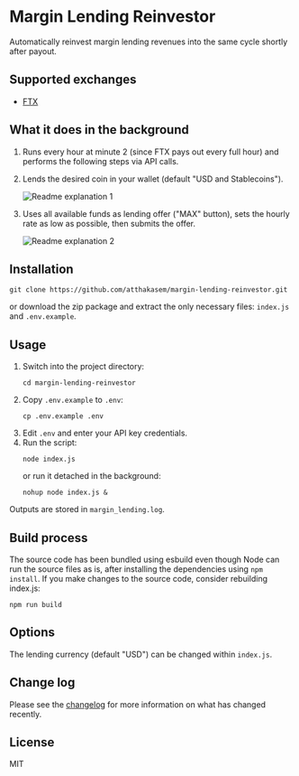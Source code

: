 # Margin Lending Reinvestor

Automatically reinvest margin lending revenues into the same cycle shortly after payout.

## Supported exchanges
- [FTX](https://ftx.com/)

## What it does in the background
1. Runs every hour at minute 2 (since FTX pays out every full hour) and performs the following steps via API calls.
2. Lends the desired coin in your wallet (default "USD and Stablecoins").

    ![Readme explanation 1](https://www.fullauto.dev/img/readme_explanation_1.png)
3. Uses all available funds as lending offer ("MAX" button), sets the hourly rate as low as possible, then submits the offer.

    ![Readme explanation 2](https://www.fullauto.dev/img/readme_explanation_2.png)

## Installation

```
git clone https://github.com/atthakasem/margin-lending-reinvestor.git
```
or download the zip package and extract the only necessary files: `index.js` and `.env.example`.

## Usage

<!-- 1. Copy `.env.example` to `.env` and provide your credentials. -->
1. Switch into the project directory:
    ```
    cd margin-lending-reinvestor
    ```
2. Copy `.env.example` to `.env`:
    ```
    cp .env.example .env
    ```
3. Edit `.env` and enter your API key credentials.
4. Run the script:
    ```
    node index.js
    ```
    or run it detached in the background:
    ```
    nohup node index.js &
    ```

Outputs are stored in `margin_lending.log`.

## Build process

The source code has been bundled using esbuild even though Node can run the source files as is, after installing the dependencies using `npm install`. If you make changes to the source code, consider rebuilding index.js:
```
npm run build
```

## Options

The lending currency (default "USD") can be changed within `index.js`.

## Change log

Please see the [changelog](changelog.md) for more information on what has changed recently.

## License

MIT